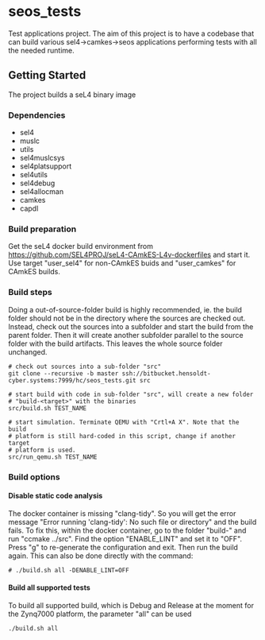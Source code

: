 # seos\_tests

Test applications project.
The aim of this project is to have a codebase that can build various
sel4-\>camkes-\>seos applications performing tests with all the needed
runtime.

## Getting Started

The project builds a seL4 binary image

### Dependencies

* sel4
* muslc
* utils
* sel4muslcsys
* sel4platsupport
* sel4utils
* sel4debug
* sel4allocman
* camkes
* capdl

### Build preparation

Get the seL4 docker build environment from
https://github.com/SEL4PROJ/seL4-CAmkES-L4v-dockerfiles and start it. Use
target "user_sel4" for non-CAmkES buids and "user_camkes" for CAmkES builds.

### Build steps

Doing a out-of-source-folder build is highly recommended, ie. the build folder
should not be in the directory where the sources are checked out. Instead,
check out the sources into a subfolder and start the build from the parent
folder. Then it will create another subfolder parallel to the source folder
with the build artifacts. This leaves the whole source folder unchanged.

    # check out sources into a sub-folder "src"
    git clone --recursive -b master ssh://bitbucket.hensoldt-cyber.systems:7999/hc/seos_tests.git src

    # start build with code in sub-folder "src", will create a new folder
    # "build-<target>" with the binaries
    src/build.sh TEST_NAME

    # start simulation. Terminate QEMU with "Crtl+A X". Note that the build
    # platform is still hard-coded in this script, change if another target
    # platform is used.
    src/run_qemu.sh TEST_NAME


### Build options

#### Disable static code analysis

The docker container is missing "clang-tidy". So you will get the error message
"Error running 'clang-tidy': No such file or directory" and the build fails. To
fix this, within the docker container, go to the folder "build-<target>" and
run "ccmake ../src". Find the option "ENABLE_LINT" and set it to "OFF". Press
"g" to re-generate the configuration and exit. Then run the build again.
This can also be done directly with the command:
	
    # ./build.sh all -DENABLE_LINT=OFF

#### Build all supported tests

To build all supported build, which is Debug and Release at the moment for
the Zynq7000 platform, the parameter "all" can be used

    ./build.sh all
